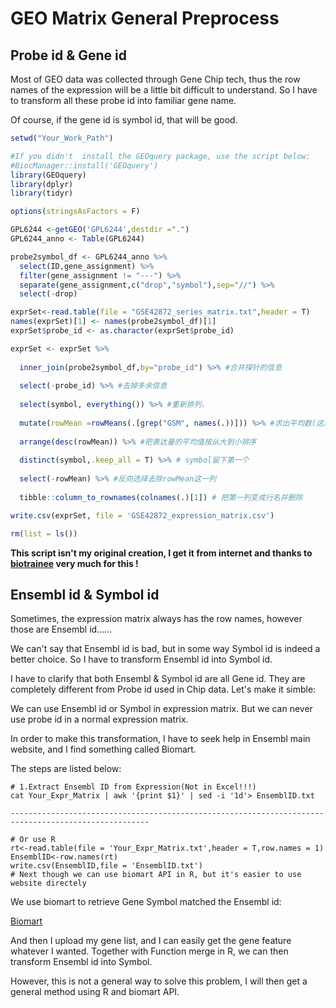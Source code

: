# GEO Matrix General Preprocess

## Probe id & Gene id

Most of GEO data was collected through Gene Chip tech, thus the row names of the expression will be a little bit difficult to understand. So I have to transform all these probe id into familiar gene name.

Of course, if the gene id is symbol id, that will be good.

```R
setwd("Your_Work_Path")

#If you didn't 	install the GEOquery package, use the script below:
#BiocManager::install('GEOquery') 
library(GEOquery)
library(dplyr)
library(tidyr)

options(stringsAsFactors = F)

GPL6244 <-getGEO('GPL6244',destdir =".")
GPL6244_anno <- Table(GPL6244)

probe2symbol_df <- GPL6244_anno %>% 
  select(ID,gene_assignment) %>% 
  filter(gene_assignment != "---") %>% 
  separate(gene_assignment,c("drop","symbol"),sep="//") %>% 
  select(-drop)

exprSet<-read.table(file = "GSE42872_series_matrix.txt",header = T)
names(exprSet)[1] <- names(probe2symbol_df)[1]
exprSet$probe_id <- as.character(exprSet$probe_id)

exprSet <- exprSet %>% 
  
  inner_join(probe2symbol_df,by="probe_id") %>% #合并探针的信息
  
  select(-probe_id) %>% #去掉多余信息
  
  select(symbol, everything()) %>% #重新排列，
  
  mutate(rowMean =rowMeans(.[grep("GSM", names(.))])) %>% #求出平均数(这边的.真的是画龙点睛)
  
  arrange(desc(rowMean)) %>% #把表达量的平均值按从大到小排序
  
  distinct(symbol,.keep_all = T) %>% # symbol留下第一个
  
  select(-rowMean) %>% #反向选择去除rowMean这一列
  
  tibble::column_to_rownames(colnames(.)[1]) # 把第一列变成行名并删除

write.csv(exprSet, file = 'GSE42872_expression_matrix.csv')

rm(list = ls())

```

**This script isn't my original creation, I get it from internet and thanks to [biotrainee](<http://www.biotrainee.com/>)  very much for this !**

## Ensembl id & Symbol id

Sometimes, the expression matrix always has the row names, however those are Ensembl id......

We can't say that Ensembl id is bad, but in some way Symbol id is indeed a better choice. So I have to transform Ensembl id into Symbol id.

I have to clarify that both Ensembl & Symbol id are all Gene id. They are completely different from Probe id used in Chip data. Let's make it simble:

We can use Ensembl id or Symbol in expression matrix. But we can never use probe id in a normal expression matrix.

In order to make this transformation, I have to seek help in Ensembl main website, and I find something called Biomart.

The steps are listed below:

```shell
# 1.Extract Ensembl ID from Expression(Not in Excel!!!) 
cat Your_Expr_Matrix | awk '{print $1}' | sed -i '1d'> EnsemblID.txt

-----------------------------------------------------------------------------------------------------

# Or use R
rt<-read.table(file = 'Your_Expr_Matrix.txt',header = T,row.names = 1)
EnsemblID<-row.names(rt)
write.csv(EnsemblID,file = 'EnsemblID.txt')
# Next though we can use biomart API in R, but it's easier to use website directely
```

We use biomart to retrieve Gene Symbol matched the Ensembl id:

[Biomart](http://grch37.ensembl.org/biomart/martview/ebd624a5c1df8c3f5c571a8afb446513)

And  then I upload my gene list, and I can easily get the gene feature whatever I wanted. Together with Function merge in R, we can then transform Ensembl id into Symbol.

However, this is not a general way to solve this problem, I will then get a general method using R and biomart API.


